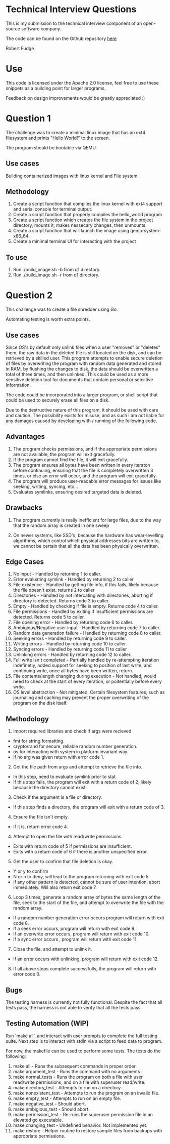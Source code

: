 # Technical Interview Questions
This is my submission to the technical interview component of an open-source software company.

The code can be found on the Github repository [here](https://github.com/Rnfudge02/technical_interview.git)

Robert Fudge

# Use
This code is licensed under the Apache 2.0 license, feel free to use these snippets as a building point for larger programs.

Feedback on design improvements would be greatly appreciated :)

# Question 1
The challenge was to create a minimal linux image that has an ext4 filesystem and prints "Hello World!" to the screen.

The program should be bootable via QEMU.

## Use cases
Building containerized images with linux kernel and File system.

## Methodology
1. Create a script function that compiles the linux kernel with ext4 support and serial console for terminal output.
2. Create a script function that properly compiles the hello_world program
3. Create a script function which creates the file system in the project directory, mounts it, makes nessecary changes, then unmounts.
4. Create a script function that will launch the image using qemu-system-x86_64.
5. Create a minimal terminal UI for interacting with the project

## To use
1. Run ./build_image.sh -b from q1 directory.
2. Run ./build_image.sh -r from q1 directory.

# Question 2
This challenge was to create a file shredder using Go.

Automating testing is worth extra points.

## Use cases
Since OS's by default only unlink files when a user "removes" or "deletes" them, the raw data in the deleted file is still located on the disk, and can be retrieved by a skilled user. This program attempts to enable secure deletion of files by overwriting the program with random data generated and stored in RAM, by flushing the changes to disk, the data should be overwritten a total of three times, and then unlinked. This could be used as a more sensitive deletion tool for documents that contain personal or sensitive information.

The code could be incorporated into a larger program, or shell script that could be used to securely erase all files on a disk.

Due to the destructive nature of this program, it should be used with care and caution. The possibility exists for misuse, and as such I am not liable for any damages caused by developing with / running of the following code.

## Advantages
1. The program checks permissions, and if the appropriate permissions are not available, the program will exit gracefully.
2. If the program cannot find the file, it will exit gracefully.
3. The program ensures all bytes have been written in every iteraton before continuing, ensuring that the file is completely overwritten 3 times, or else an error will occur, and the program will exit gracefully.
4. The program will produce user-readable error messages for issues like seeking, writing, syncing, etc...
5. Evaluates symlinks, ensuring desired targeted data is deleted.

## Drawbacks
1. The program currently is really inefficient for large files, due to the way that the random array is created in one sweep

2. On newer systems, like SSD's, because the hardware has wear-levelling algorithms, which control which physical addresses bits are written to, we cannot be certain that all the data has been physically overwritten.

## Edge Cases
1. No input - Handled by returning 1 to caller.
2. Error evaluating symlink - Handled by returning 2 to caller
3. File existence - Handled by getting file info, if this fails, likely because the file doesn't exist. returns 2 to caller
4. Directories - Handled by not intercating with directories, aborting if directory is detected. Returns code 3 to caller.
5. Empty - Handled by checking if file is empty. Returns code 4 to caller.
6. File permissions - Handled by exiting if insufficient permissions are detected. Returns code 5 to caller.
7. File opening error - Handled by returning code 6 to caller.
8. Ambigious/Negative user input - Handled by returning code 7 to caller.
9. Random data generation failure - Handled by returning code 8 to caller.
10. Seeking errors - Handled by returning code 9 to caller.
11. Writing errors - Handled by returning code 10 to caller.
12. Syncing errors - Handled by returning code 11 to caller
13. Unlinking errors - Handled by returning code 12 to caller.
14. Full write isn't completed - Partially handled by re-attempting iteration indefinetly, added support for seeking to position of last write, and continuing write, once all bytes have been written, return.
15. File contents/length changing during execution - Not handled, would need to check at the start of every iteration, or poitentially before every write.
16. OS level abstraction - Not mitigated. Certain filesystem features, such as journaling and caching may prevent the proper overwriting of the program on the disk itself.

## Methodology
1. Import required libraries and check if args were recieved.
- fmt for string formatting.
- crypto/rand for secure, reliable random number generation.
- os for interacting with system in platform invariant way.
- If no arg was given return with error code 1.

2. Get the file path from args and attempt to retrieve the file info.
- In this step, need to evaluate symlink prior to stat.
- If this step fails, the program will exit with a return code of 2, likely because the directory cannot exist.

3. Check if the argument is a file or directory.
- If this step finds a directory, the program will exit with a return code of 3.

4. Ensure the file isn't empty.
- If it is, return error code 4.

4. Attempt to open the file with read/write permissions.
- Exits with return code of 5 if permissions are insufficient.
- Exits with a return code of 6 if there is another unspecified error.

5. Get the user to confirm that file deletion is okay.
- Y or y to confirm
- N or n to deny, will lead to the program returning with exit code 5.
- If any other pattern is detected, cannot be sure of user intention, abort immediately. Will also return exit code 7.

6. Loop 3 times, generate a random array of bytes the same length of the file, seek to the start of the file, and attempt to overwrite the file with the random array.
- If a random number generation error occurs program will return with exit code 8.
- If a seek error occurs, program will return with exit code 9.
- If an overwrite error occurs, program will return with exit code 10.
- If a sync error occurs , program will return with exit code 11.

7. Close the file, and attempt to unlink it.
- If an error occurs with unlinking, program will return with exit code 12.

8. If all above steps complete successfully, the program will return with error code 0.

## Bugs
The testing harness is currently not fully functional. Despite the fact that all tests pass, the harness is not able to verify that all the tests pass.

## Testing Automation (WIP)
Run 'make all', and interact with user prompts to complete the full testing suite. Next step is to interact with stdin via a script to feed data to program.

For now, the makefile can be used to perform some tests. The tests do the following:
1. make all - Runs the subsequent commands in proper order.
2. make argument_test - Runs the command with no arguments .
3. make normal_tests - Runs the program on both a file with user read/write permissions, and on a file with superuser read/write.
5. make directory_test - Attempts to run on a directory.
6. make nonexistent_test - Attempts to run the program on an invalid file.
7. make empty_test - Attempts to run on an empty file.
8. make negative_test - Should abort.
9. make ambigious_test - Should abort.
10. make permission_test - Re-runs the superuser permission file in an elevated go executable.
11. make changing_test - Undefined behavior. Not implemented yet.
12. make restore - Helper routine to restore sample files from backups with appropriate permissions.
